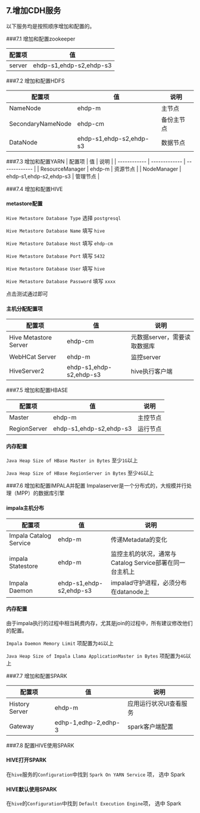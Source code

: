 ## 7.增加CDH服务
以下服务均是按照顺序增加和配置的。

###7.1 增加和配置zookeeper

| 配置项   | 值 |
| ------------ | ------------- |
| server 	| ehdp-s1,ehdp-s2,ehdp-s3 |

###7.2 增加和配置HDFS

| 配置项   | 值 | 说明 |
| ------------ | ------------- | ------------- |
| NameNode 	| ehdp-m | 主节点  |
| SecondaryNameNode 	|ehdp-cm | 备份主节点 |
| DataNode  | ehdp-s1,ehdp-s2,ehdp-s3| 数据节点 |



###7.3 增加和配置YARN
| 配置项	| 值 	| 说明  |
| ------------ | ------------- | ------------- |
| ResourceManager 	| ehdp-m |  资源节点 |
| NodeManager 	| ehdp-s1,ehdp-s2,ehdp-s3 | 管理节点 |

###7.4 增加和配置HIVE

#### metastore配置
`Hive Metastore Database Type` 选择 `postgresql`

`Hive Metastore Database Name` 填写 `hive`

`Hive Metastore Database Host` 填写 `ehdp-cm`

`Hive Metastore Database Port` 填写 `5432`

`Hive Metastore Database User` 填写 `hive`

`Hive Metastore Database Password` 填写 `xxxx`

点击测试通过即可

#### 主机分配配置项
| 配置项	| 值 	| 说明  |
| ------------ | ------------- |  ------------- |
| Hive Metastore Server 	| ehdp-cm  | 元数据server，需要读取数据库 |
| WebHCat Server 	| ehdp-m  | 监控server |
| HiveServer2 | ehdp-s1,ehdp-s2,ehdp-s3 | hive执行客户端 |

###7.5 增加和配置HBASE

| 配置项	| 值 	|  说明  |
| ------------ | ------------- | ------------- |
| Master 	| ehdp-m | 主控节点    |
| RegionServer | ehdp-s1,ehdp-s2,ehdp-s3 | 运行节点

#### 内存配置
`Java Heap Size of HBase Master in Bytes` 至少`1G`以上

`Java Heap Size of HBase RegionServer in Bytes` 至少`4G`以上

###7.6 增加和配置IMPALA并配置
Impalaserver是一个分布式的，大规模并行处理（MPP）的数据库引擎

#### impala主机分布

| 配置项	| 值 	| 说明  |
| ------------ | ------------- | ------------- |
| Impala Catalog Service 	| ehdp-m | 传递Metadata的变化 |
| impala Statestore 	| ehdp-m | 监控主机的状况，通常与Catalog Service部署在同一台主机上 |
| Impala Daemon	| ehdp-s1,ehdp-s2,ehdp-s3 | impalad守护进程，必须分布在datanode上 |

#### 内存配置
由于impala执行的过程中相当耗费内存，尤其是join的过程中，所有建议修改他们的配置。

`Impala Daemon Memory Limit` 项配置为`4G`以上

`Java Heap Size of Impala Llama ApplicationMaster in Bytes` 项配置为`4G`以上

###7.7 增加和配置SPARK

| 配置项	| 值 	| 说明  |
| ------------ | ------------- | ------------- |
| History Server 	| ehdp-m | 应用运行状况UI查看服务 |
| Gateway 	| edhp-1,edhp-2,edhp-3 | spark客户端配置 |

###7.8 配置HIVE使用SPARK
#### HIVE打开SPARK
在`hive`服务的`Configuration`中找到
`Spark On YARN Service` 项，
选中 Spark

#### HIVE默认使用SPARK
在`hive`的`Configuration`中找到
`Default Execution Engine`项，
选中 Spark
